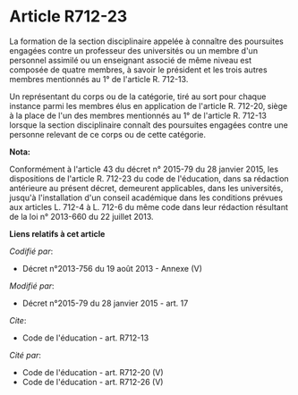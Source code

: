 # Article R712-23

La formation de la section disciplinaire appelée à connaître des poursuites engagées contre un professeur des universités ou
un membre d'un personnel assimilé ou un enseignant associé de même niveau est composée de quatre membres, à savoir le
président et les trois autres membres mentionnés au 1° de l'article R. 712-13. 

Un représentant du corps ou de la catégorie, tiré au sort pour chaque instance parmi les membres élus en application de
l'article R. 712-20, siège à la place de l'un des membres mentionnés au 1° de l'article R. 712-13 lorsque la section
disciplinaire connaît des poursuites engagées contre une personne relevant de ce corps ou de cette catégorie.

**Nota:**

Conformément à l'article 43 du décret n° 2015-79 du 28 janvier 2015, les dispositions de l'article R. 712-23 du code de
l'éducation, dans sa rédaction antérieure au présent décret, demeurent applicables, dans les universités, jusqu'à
l'installation d'un conseil académique dans les conditions prévues aux articles L. 712-4 à L. 712-6 du même code dans leur
rédaction résultant de la loi n° 2013-660 du 22 juillet 2013.

**Liens relatifs à cet article**

_Codifié par_:

  - Décret n°2013-756 du 19 août 2013 -  Annexe (V)

_Modifié par_:

  - Décret n°2015-79 du 28 janvier 2015 - art. 17

_Cite_:

  - Code de l'éducation - art. R712-13

_Cité par_:

  - Code de l'éducation - art. R712-20 (V)
  - Code de l'éducation - art. R712-26 (V)
